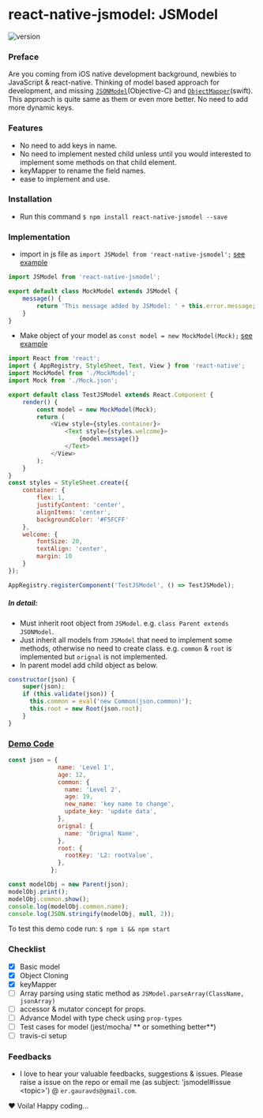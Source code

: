# react-native-jsmodel: JSModel
![version](https://img.shields.io/badge/version-0.0.1-green.svg)

### Preface
Are you coming from iOS native development background, newbies to JavaScript & react-native.
Thinking of model based approach for development, and missing [`JSONModel`](https://github.com/jsonmodel/jsonmodel)(Objective-C) and [`ObjectMapper`](https://github.com/Hearst-DD/ObjectMapper)(swift).
This approach is quite same as them or even more better. No need to add more dynamic keys.

### Features
- No need to add keys in name.
- No need to implement nested child unless until you would interested to implement some methods on that child element.
- keyMapper to rename the field names.
- ease to implement and use.

### Installation
- Run this command `$ npm install react-native-jsmodel --save`

### Implementation
- import in js file as `import JSModel from 'react-native-jsmodel';` [see example](https://github.com/dayitv89/react-native-jsmodel/blob/master/RNTestJSModel/MockModel.js)

```JavaScript
import JSModel from 'react-native-jsmodel';

export default class MockModel extends JSModel {
	message() {
		return 'This message added by JSModel: ' + this.error.message;
	}
}
```

- Make object of your model as `const model = new MockModel(Mock);` [see example](https://github.com/dayitv89/react-native-jsmodel/blob/master/RNTestJSModel/index.ios.js#L14)

```JavaScript
import React from 'react';
import { AppRegistry, StyleSheet, Text, View } from 'react-native';
import MockModel from './MockModel';
import Mock from './Mock.json';

export default class TestJSModel extends React.Component {
	render() {
		const model = new MockModel(Mock);
		return (
			<View style={styles.container}>
				<Text style={styles.welcome}>
					{model.message()}
				</Text>
			</View>
		);
	}
}
const styles = StyleSheet.create({
	container: {
		flex: 1,
		justifyContent: 'center',
		alignItems: 'center',
		backgroundColor: '#F5FCFF'
	},
	welcome: {
		fontSize: 20,
		textAlign: 'center',
		margin: 10
	}
});

AppRegistry.registerComponent('TestJSModel', () => TestJSModel);
```

##### In detail:
- Must inherit root object from `JSModel`. e.g. `class Parent extends JSONModel`.
- Just inherit all models from `JSModel` that need to implement some methods, otherwise no need to create class. e.g.  `common` & `root` is implemented but `orignal` is not implemented.
- In parent model add child object as below.
```js
constructor(json) {
    super(json);
    if (this.validate(json)) {
      this.common = eval('new Common(json.common)');
      this.root = new Root(json.root);
    }
}
```

### [Demo Code](demo/DemoJSModel.js)
```js
const json = {
              name: 'Level 1',
              age: 12,
              common: {
                name: 'Level 2',
                age: 19,
                new_name: 'key name to change',
                update_key: 'update data',
              },
              orignal: {
                name: 'Orignal Name',
              },
              root: {
                rootKey: 'L2: rootValue',
              },
            };

const modelObj = new Parent(json);
modelObj.print();
modelObj.common.show();
console.log(modelObj.common.name);
console.log(JSON.stringify(modelObj, null, 2));
```

To test this demo code run: `$ npm i && npm start`

### Checklist
- [x] Basic model
- [x] Object Cloning
- [x] keyMapper
- [ ] Array parsing using static method as `JSModel.parseArray(ClassName, jsonArray)`
- [ ] accessor & mutator concept for props.
- [ ] Advance Model with type check using `prop-types`
- [ ] Test cases for model (jest/mocha/ ** or something better**)
- [ ] travis-ci setup

### Feedbacks
- I love to hear your valuable feedbacks, suggestions & issues. Please raise a issue on the repo or email me (as subject: 'jsmodel#issue &lt;topic&gt;') @ `er.gauravds@gmail.com`.

❤️ Voila! Happy coding...
